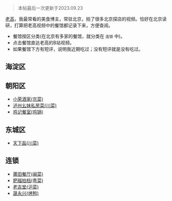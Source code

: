 > 本帖最后一次更新于2023.09.23

[老高](https://space.bilibili.com/3493080560830654?spm_id_from=333.337.0.0)，我最常看的美食博主，常驻北京，拍了很多北京探店的视频。恰好在北京读研，打算把老高视频中的餐馆都记录下来，方便查阅。

- 餐馆按区分类(在北京有多家的餐馆，就分类在 `连锁` 中)。
- 点击餐馆直达老高的B站视频。
- 如果餐馆下方有短评，说明我近期吃过；没有短评就是没有吃过。


## 海淀区

## 朝阳区
- [小荣酒家(京菜)](https://www.bilibili.com/video/BV1ss4y197CS/?spm_id_from=333.999.0.0&vd_source=d5f565a3bfab469f3f3ab91fe4c39523)
- [泸州幺妹私房菜(川菜)](https://www.bilibili.com/video/BV1Vo4y1577h/?spm_id_from=333.999.0.0&vd_source=d5f565a3bfab469f3f3ab91fe4c39523)
- [鸡记餐室(鸡锅)](https://www.bilibili.com/video/BV18h4y1E73H/?spm_id_from=333.999.0.0)

## 东城区
- [天下盐(川菜)](https://www.bilibili.com/video/BV1mP411C7dM/?spm_id_from=333.999.0.0&vd_source=d5f565a3bfab469f3f3ab91fe4c39523)


## 连锁
- [莆田餐厅(闽菜)](https://www.bilibili.com/video/BV1Co4y1c7r6/?spm_id_from=333.999.0.0&vd_source=d5f565a3bfab469f3f3ab91fe4c39523)
- [肥福拍档(粤菜)](https://www.bilibili.com/video/BV1T24y1T7zD/?spm_id_from=333.999.0.0&vd_source=d5f565a3bfab469f3f3ab91fe4c39523)
- [老吉堂(沪菜)](https://www.bilibili.com/video/BV1524y1T754/?spm_id_from=333.999.0.0&vd_source=d5f565a3bfab469f3f3ab91fe4c39523)
- [晟永兴(烤鸭)](https://www.bilibili.com/video/BV1wj411D7dh/?spm_id_from=333.999.0.0&vd_source=d5f565a3bfab469f3f3ab91fe4c39523)